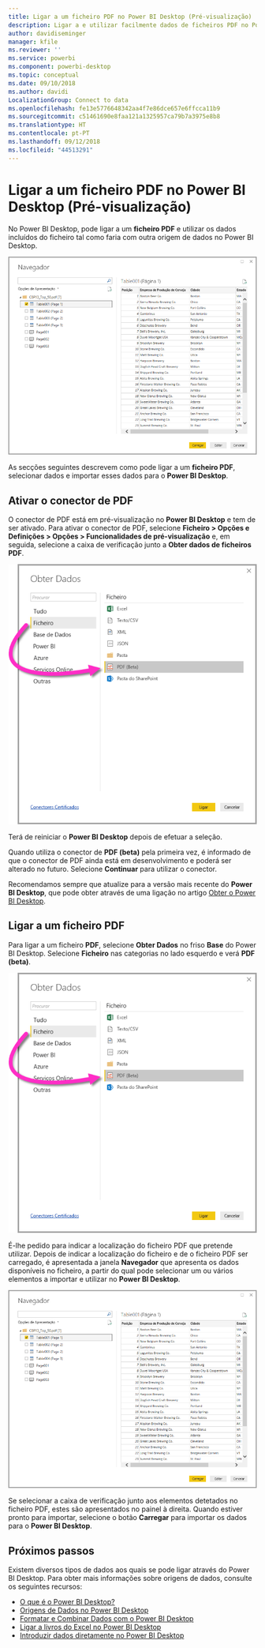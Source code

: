 ```yaml
---
title: Ligar a um ficheiro PDF no Power BI Desktop (Pré-visualização)
description: Ligar a e utilizar facilmente dados de ficheiros PDF no Power BI Desktop
author: davidiseminger
manager: kfile
ms.reviewer: ''
ms.service: powerbi
ms.component: powerbi-desktop
ms.topic: conceptual
ms.date: 09/10/2018
ms.author: davidi
LocalizationGroup: Connect to data
ms.openlocfilehash: fe13e5776648342aa4f7e86dce657e6ffcca11b9
ms.sourcegitcommit: c51461690e8faa121a1325957ca79b7a3975e8b8
ms.translationtype: HT
ms.contentlocale: pt-PT
ms.lasthandoff: 09/12/2018
ms.locfileid: "44513291"
---
```

# <a name="connect-to-a-pdf-file-in-power-bi-desktop-preview"></a>Ligar a um ficheiro PDF no Power BI Desktop (Pré-visualização)
No Power BI Desktop, pode ligar a um **ficheiro PDF** e utilizar os dados incluídos do ficheiro tal como faria com outra origem de dados no Power BI Desktop.

![Ligar a dados em ficheiros PDF](media/desktop-connect-pdf/connect-pdf_04.png)

As secções seguintes descrevem como pode ligar a um **ficheiro PDF**, selecionar dados e importar esses dados para o **Power BI Desktop**.

## <a name="enable-the-pdf-connector"></a>Ativar o conector de PDF
O conector de PDF está em pré-visualização no **Power BI Desktop** e tem de ser ativado. Para ativar o conector de PDF, selecione **Ficheiro > Opções e Definições > Opções > Funcionalidades de pré-visualização** e, em seguida, selecione a caixa de verificação junto a **Obter dados de ficheiros PDF**. 

![Ativar o conector de PDF em Opções > Funcionalidades de pré-visualização](media/desktop-connect-pdf/connect-pdf_01.png)

Terá de reiniciar o **Power BI Desktop** depois de efetuar a seleção.

Quando utiliza o conector de **PDF (beta)** pela primeira vez, é informado de que o conector de PDF ainda está em desenvolvimento e poderá ser alterado no futuro. Selecione **Continuar** para utilizar o conector.

Recomendamos sempre que atualize para a versão mais recente do **Power BI Desktop**, que pode obter através de uma ligação no artigo [Obter o Power BI Desktop](desktop-get-the-desktop.md). 

## <a name="connect-to-a-pdf-file"></a>Ligar a um ficheiro PDF
Para ligar a um ficheiro **PDF**, selecione **Obter Dados** no friso **Base** do Power BI Desktop. Selecione **Ficheiro** nas categorias no lado esquerdo e verá **PDF (beta)**.

![Selecionar PDF em Obter Dados](media/desktop-connect-pdf/connect-pdf_01.png)

É-lhe pedido para indicar a localização do ficheiro PDF que pretende utilizar. Depois de indicar a localização do ficheiro e de o ficheiro PDF ser carregado, é apresentada a janela **Navegador** que apresenta os dados disponíveis no ficheiro, a partir do qual pode selecionar um ou vários elementos a importar e utilizar no **Power BI Desktop**.

![Ligar a dados em ficheiros PDF](media/desktop-connect-pdf/connect-pdf_04.png)

Se selecionar a caixa de verificação junto aos elementos detetados no ficheiro PDF, estes são apresentados no painel à direita. Quando estiver pronto para importar, selecione o botão **Carregar** para importar os dados para o **Power BI Desktop**.


## <a name="next-steps"></a>Próximos passos
Existem diversos tipos de dados aos quais se pode ligar através do Power BI Desktop. Para obter mais informações sobre origens de dados, consulte os seguintes recursos:

* [O que é o Power BI Desktop?](desktop-what-is-desktop.md)
* [Origens de Dados no Power BI Desktop](desktop-data-sources.md)
* [Formatar e Combinar Dados com o Power BI Desktop](desktop-shape-and-combine-data.md)
* [Ligar a livros do Excel no Power BI Desktop](desktop-connect-excel.md)   
* [Introduzir dados diretamente no Power BI Desktop](desktop-enter-data-directly-into-desktop.md)   

